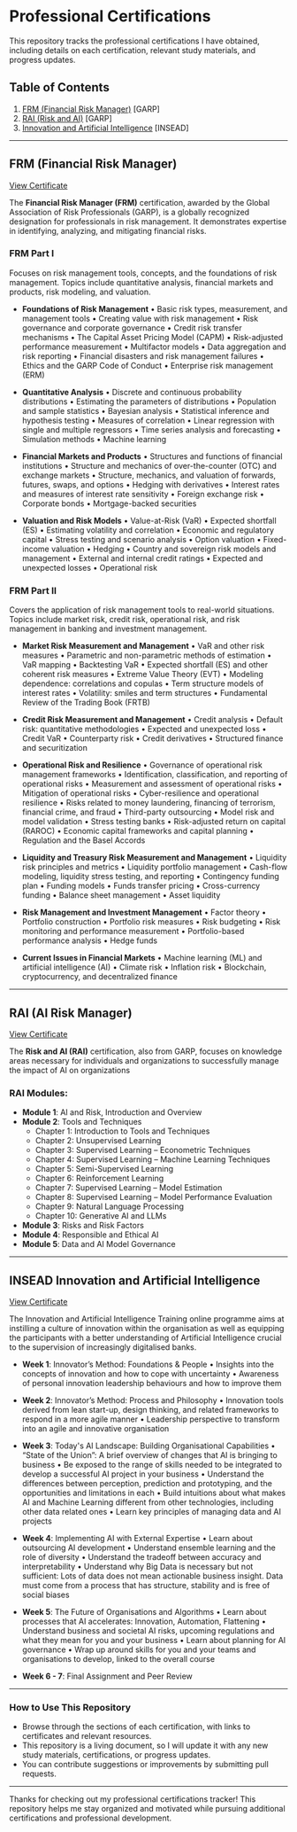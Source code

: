 # Professional Certifications
This repository tracks the professional certifications I have obtained, including details on each certification, relevant study materials, and progress updates.

## Table of Contents
1. [FRM (Financial Risk Manager)](#frm-financial-risk-manager) [GARP]
2. [RAI (Risk and AI)](#rai-risk-and-ai) [GARP]
3. [Innovation and Artificial Intelligence](Innovation-and-Artificial-Intelligence) [INSEAD]

---

## FRM (Financial Risk Manager)
[View Certificate](https://garp.my.site.com/DigitalBadgeFRM?id=0031W00002gKKADQA4)

The **Financial Risk Manager (FRM)** certification, awarded by the Global Association of Risk Professionals (GARP), is a globally recognized designation for professionals in risk management. It demonstrates expertise in identifying, analyzing, and mitigating financial risks.

### FRM Part I
Focuses on risk management tools, concepts, and the foundations of risk management. Topics include quantitative analysis, financial markets and products, risk modeling, and valuation.
- **Foundations of Risk Management**
  • Basic risk types, measurement, and management tools
  • Creating value with risk management
  • Risk governance and corporate governance
  • Credit risk transfer mechanisms
  • The Capital Asset Pricing Model (CAPM)
  • Risk-adjusted performance measurement
  • Multifactor models
  • Data aggregation and risk reporting
  • Financial disasters and risk management failures
  • Ethics and the GARP Code of Conduct
  • Enterprise risk management (ERM)

- **Quantitative Analysis**
  • Discrete and continuous probability distributions
  • Estimating the parameters of distributions
  • Population and sample statistics
  • Bayesian analysis
  • Statistical inference and hypothesis testing
  • Measures of correlation
  • Linear regression with single and multiple regressors
  • Time series analysis and forecasting
  • Simulation methods
  • Machine learning

- **Financial Markets and Products**
  • Structures and functions of financial institutions
  • Structure and mechanics of over-the-counter (OTC) and exchange markets
  • Structure, mechanics, and valuation of forwards, futures, swaps, and options
  • Hedging with derivatives
  • Interest rates and measures of interest rate sensitivity
  • Foreign exchange risk
  • Corporate bonds
  • Mortgage-backed securities

- **Valuation and Risk Models**
  • Value-at-Risk (VaR)
  • Expected shortfall (ES)
  • Estimating volatility and correlation
  • Economic and regulatory capital
  • Stress testing and scenario analysis
  • Option valuation
  • Fixed-income valuation
  • Hedging
  • Country and sovereign risk models and management
  • External and internal credit ratings
  • Expected and unexpected losses
  • Operational risk

### FRM Part II  
Covers the application of risk management tools to real-world situations. Topics include market risk, credit risk, operational risk, and risk management in banking and investment management.

- **Market Risk Measurement and Management**
  • VaR and other risk measures
  • Parametric and non-parametric methods of estimation
  • VaR mapping
  • Backtesting VaR
  • Expected shortfall (ES) and other coherent risk measures
  • Extreme Value Theory (EVT)
  • Modeling dependence: correlations and copulas
  • Term structure models of interest rates
  • Volatility: smiles and term structures
  • Fundamental Review of the Trading Book (FRTB)

- **Credit Risk Measurement and Management**
  • Credit analysis
  • Default risk: quantitative methodologies
  • Expected and unexpected loss
  • Credit VaR
  • Counterparty risk
  • Credit derivatives
  • Structured finance and securitization

- **Operational Risk and Resilience**
  • Governance of operational risk management frameworks
  • Identification, classification, and reporting of operational risks
  • Measurement and assessment of operational risks
  • Mitigation of operational risks
  • Cyber-resilience and operational resilience
  • Risks related to money laundering, financing of terrorism, financial crime, and fraud
  • Third-party outsourcing
  • Model risk and model validation
  • Stress testing banks
  • Risk-adjusted return on capital (RAROC)
  • Economic capital frameworks and capital planning
  • Regulation and the Basel Accords

- **Liquidity and Treasury Risk Measurement and Management**
  • Liquidity risk principles and metrics
  • Liquidity portfolio management
  • Cash-flow modeling, liquidity stress testing, and reporting
  • Contingency funding plan
  • Funding models
  • Funds transfer pricing
  • Cross-currency funding
  • Balance sheet management
  • Asset liquidity

- **Risk Management and Investment Management**
  • Factor theory
  • Portfolio construction
  • Portfolio risk measures
  • Risk budgeting
  • Risk monitoring and performance measurement
  • Portfolio-based performance analysis
  • Hedge funds

- **Current Issues in Financial Markets**
  • Machine learning (ML) and artificial intelligence (AI)
  • Climate risk
  • Inflation risk
  • Blockchain, cryptocurrency, and decentralized finance

---

## RAI (AI Risk Manager)
[View Certificate](https://garp.my.site.com/DigitalBadgeRAI?id=0031W00002gKKADQA4)

The **Risk and AI (RAI)** certification, also from GARP, focuses on knowledge areas necessary for individuals and organizations to successfully manage the impact of AI on organizations

### RAI Modules:
- **Module 1**: AI and Risk, Introduction and Overview
- **Module 2**: Tools and Techniques
  - Chapter 1: Introduction to Tools and Techniques
  - Chapter 2: Unsupervised Learning
  - Chapter 3: Supervised Learning – Econometric Techniques
  - Chapter 4: Supervised Learning – Machine Learning Techniques
  - Chapter 5: Semi-Supervised Learning
  - Chapter 6: Reinforcement Learning
  - Chapter 7: Supervised Learning – Model Estimation
  - Chapter 8: Supervised Learning – Model Performance Evaluation
  - Chapter 9: Natural Language Processing
  - Chapter 10: Generative AI and LLMs
- **Module 3**: Risks and Risk Factors
- **Module 4**: Responsible and Ethical AI
- **Module 5**: Data and AI Model Governance

---

## INSEAD Innovation and Artificial Intelligence
[View Certificate](https://certificates.insead.edu/0c72e8bd-8f82-4f41-aea4-d68860baf7b2?key=5b52e26b1e3bc466ddd6a81aba1a727d225b9cdf06595430ca4fcfdfd1c2416d#acc.dy3Dq4Nv)

The Innovation and Artificial Intelligence Training online programme aims at instilling a culture of innovation within the organisation as well as equipping the participants with a better understanding of Artificial Intelligence crucial to the supervision of increasingly digitalised banks.

- **Week 1**: Innovator’s Method: Foundations & People
• Insights into the concepts of innovation and how to cope with uncertainty • Awareness of personal innovation leadership behaviours and how to improve them

- **Week 2**: Innovator’s Method: Process and Philosophy
• Innovation tools derived from lean start-up, design thinking, and related frameworks to respond in a more agile manner • Leadership perspective to transform into an agile and innovative organisation

- **Week 3**: Today's AI Landscape: Building Organisational Capabilities
• “State of the Union”: A brief overview of changes that AI is bringing to business • Be exposed to the range of skills needed to be integrated to develop a successful AI project in your business • Understand the differences between perception, prediction and prototyping, and the opportunities and limitations in each • Build intuitions about what makes AI and Machine Learning different from other technologies, including other data related ones • Learn key principles of managing data and AI projects

- **Week 4**: Implementing AI with External Expertise
• Learn about outsourcing AI development • Understand ensemble learning and the role of diversity • Understand the tradeoff between accuracy and interpretability • Understand why Big Data is necessary but not sufficient: Lots of data does not mean actionable business insight. Data must come from a process that has structure, stability and is free of social biases

- **Week 5**: The Future of Organisations and Algorithms
• Learn about processes that AI accelerates: Innovation, Automation, Flattening • Understand business and societal AI risks, upcoming regulations and what they mean for you and your business • Learn about planning for AI governance • Wrap up around skills for you and your teams and organisations to develop, linked to the overall course

- **Week 6 - 7**: Final Assignment and Peer Review

---

### How to Use This Repository

- Browse through the sections of each certification, with links to certificates and relevant resources.
- This repository is a living document, so I will update it with any new study materials, certifications, or progress updates.
- You can contribute suggestions or improvements by submitting pull requests.

---

Thanks for checking out my professional certifications tracker! This repository helps me stay organized and motivated while pursuing additional certifications and professional development.
